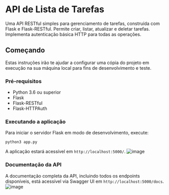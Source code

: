 # API de Lista de Tarefas

Uma API RESTful simples para gerenciamento de tarefas, construída com Flask e Flask-RESTful. Permite criar, listar, atualizar e deletar tarefas. Implementa autenticação básica HTTP para todas as operações.

## Começando

Estas instruções irão te ajudar a configurar uma cópia do projeto em execução na sua máquina local para fins de desenvolvimento e teste.

### Pré-requisitos

- Python 3.6 ou superior
- Flask
- Flask-RESTful
- Flask-HTTPAuth

### Executando a aplicação

Para iniciar o servidor Flask em modo de desenvolvimento, execute:

```
python3 app.py
```

A aplicação estará acessível em `http://localhost:5000/`.
![image](https://github.com/VZeferino/M10/assets/99190423/47bdbdbd-7257-4616-86f0-dffe906869ed)


### Documentação da API

A documentação completa da API, incluindo todos os endpoints disponíveis, está acessível via Swagger UI em `http://localhost:5000/docs`.
![image](https://github.com/VZeferino/M10/assets/99190423/2c5abd46-ffda-4e22-b6d5-bd00bd9ae0eb)
